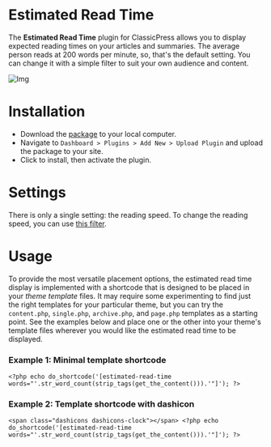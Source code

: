 # Estimated Read Time

The **Estimated Read Time** plugin for ClassicPress allows you to display expected reading times on your articles and summaries. The average person reads at 200 words per minute, so, that's the default setting. You can change it with a simple filter to suit your own audience and content.

![Img](https://static.codepotent.com/images/github/estimated-read-time/estimated-read-time-mockup.png)

# Installation

* Download the [package](https://github.com/johnalarcon/estimated-read-time/archive/master.zip) to your local computer.
* Navigate to `Dashboard > Plugins > Add New > Upload Plugin` and upload the package to your site.
* Click to install, then activate the plugin.

# Settings

There is only a single setting: the reading speed. To change the reading speed, you can use [this filter](https://gist.github.com/johnalarcon/182000894a74486ddee2376c7f2c2f20).

# Usage

To provide the most versatile placement options, the estimated read time display is implemented with a shortcode that is designed to be placed in your _theme template_ files. It may require some experimenting to find just the right templates for your particular theme, but you can try the `content.php`, `single.php`, `archive.php`, and `page.php` templates as a starting point. See the examples below and place one or the other into your theme's template files wherever you would like the estimated read time to be displayed.

### Example 1: Minimal template shortcode

`<?php echo do_shortcode('[estimated-read-time words="'.str_word_count(strip_tags(get_the_content())).'"]'); ?>`

### Example 2: Template shortcode with dashicon

`<span class="dashicons dashicons-clock"></span> <?php echo do_shortcode('[estimated-read-time words="'.str_word_count(strip_tags(get_the_content())).'"]'); ?>`